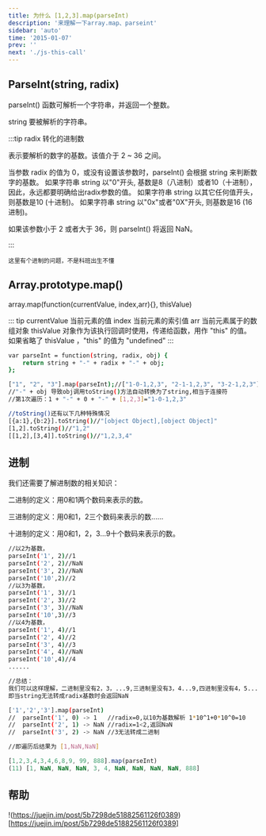 ```yaml
---
title: 为什么 [1,2,3].map(parseInt) 
description: '来理解一下array.map、parseint'
sidebar: 'auto'
time: '2015-01-07'
prev: ''
next: './js-this-call'
---
```



## ParseInt(string, radix)

parseInt() 函数可解析一个字符串，并返回一个整数。

string 要被解析的字符串。

:::tip radix 转化的进制数

表示要解析的数字的基数。该值介于 2 ~ 36 之间。

当参数 radix 的值为 0，或没有设置该参数时，parseInt() 会根据 string 来判断数字的基数。
	如果字符串 string 以"0"开头, 基数是8（八进制）或者10（十进制），因此，永远都要明确给出radix参数的值。
	如果字符串 string 以其它任何值开头，则基数是10 (十进制)。
	如果字符串 string 以"0x"或者"0X"开头, 则基数是16 (16进制)。
	
如果该参数小于 2 或者大于 36，则 parseInt() 将返回 NaN。

:::

`这里有个进制的问题，不是科班出生不懂`

## Array.prototype.map()

array.map(function(currentValue, index,arr){}, thisValue)

::: tip
currentValue 当前元素的值
index 当前元素的索引值
arr 当前元素属于的数组对象
thisValue 对象作为该执行回调时使用，传递给函数，用作 "this" 的值。如果省略了 thisValue ，"this" 的值为 "undefined"
:::


``` bash
var parseInt = function(string, radix, obj) {
    return string + "-" + radix + "-" + obj;
};

["1", "2", "3"].map(parseInt);//["1-0-1,2,3", "2-1-1,2,3", "3-2-1,2,3"]
//"-" + obj 导致obj调用toString()方法自动转换为了string,相当于连接符
//第1次遍历：1 + "-" + 0 + "-" + [1,2,3]="1-0-1,2,3"

//toString()还有以下几种特殊情况
[{a:1},{b:2}].toString()//"[object Object],[object Object]"
[1,2].toString()//"1,2"
[[1,2],[3,4]].toString()//"1,2,3,4"
```


## 进制

我们还需要了解进制数的相关知识：

二进制的定义：用0和1两个数码来表示的数。

三进制的定义：用0和1，2三个数码来表示的数......

十进制的定义：用0和1，2，3...9十个数码来表示的数。

``` bash
//以2为基数，
parseInt('1', 2)//1
parseInt('2', 2)//NaN
parseInt('3', 2)//NaN
parseInt('10',2)//2
//以3为基数，
parseInt('1', 3)//1
parseInt('2', 3)//2
parseInt('3', 3)//NaN
parseInt('10',3)//3
//以4为基数，
parseInt('1', 4)//1
parseInt('2', 4)//2
parseInt('3', 4)//3
parseInt('4', 4)//NaN
parseInt('10',4)//4
......

//总结：
我们可以这样理解，二进制里没有2，3，...9,三进制里没有3，4...9,四进制里没有4，5...9
即当string无法转成radix基数时会返回NaN
```


``` bash
['1','2','3'].map(parseInt)
//  parseInt('1', 0) -> 1   //radix=0,以10为基数解析 1*10^1+0*10^0=10
//  parseInt('2', 1) -> NaN //radix=1<2,返回NaN
//  parseInt('3', 2) -> NaN //3无法转成二进制

//即遍历后结果为 [1,NaN,NaN]

```

``` js
[1,2,3,4,3,4,6,8,9, 99, 888].map(parseInt)
(11) [1, NaN, NaN, NaN, 3, 4, NaN, NaN, NaN, NaN, 888]
```

## 帮助

!(https://juejin.im/post/5b7298de51882561126f0389)[https://juejin.im/post/5b7298de51882561126f0389]

